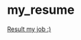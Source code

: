# my_resume
[Result my job :)](https://github.com/AlexejNK/AlexejNK.github.io/blob/main/index.html)
